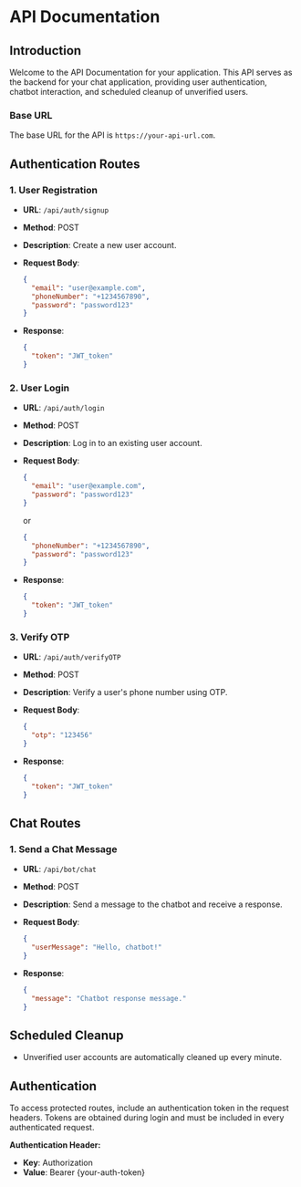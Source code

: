 
# API Documentation

## Introduction

Welcome to the API Documentation for your application. This API serves as the backend for your chat application, providing user authentication, chatbot interaction, and scheduled cleanup of unverified users.

### Base URL

The base URL for the API is `https://your-api-url.com`.

## Authentication Routes

### 1. User Registration

- **URL**: `/api/auth/signup`
- **Method**: POST
- **Description**: Create a new user account.
- **Request Body**:

  ```json
  {
    "email": "user@example.com",
    "phoneNumber": "+1234567890",
    "password": "password123"
  }
  ```

- **Response**:

  ```json
  {
    "token": "JWT_token"
  }
  ```

### 2. User Login

- **URL**: `/api/auth/login`
- **Method**: POST
- **Description**: Log in to an existing user account.
- **Request Body**:

  ```json
  {
    "email": "user@example.com",
    "password": "password123"
  }
  ```

  or

  ```json
  {
    "phoneNumber": "+1234567890",
    "password": "password123"
  }
  ```

- **Response**:

  ```json
  {
    "token": "JWT_token"
  }
  ```

### 3. Verify OTP

- **URL**: `/api/auth/verifyOTP`
- **Method**: POST
- **Description**: Verify a user's phone number using OTP.
- **Request Body**:

  ```json
  {
    "otp": "123456"
  }
  ```

- **Response**:

  ```json
  {
    "token": "JWT_token"
  }
  ```

## Chat Routes

### 1. Send a Chat Message

- **URL**: `/api/bot/chat`
- **Method**: POST
- **Description**: Send a message to the chatbot and receive a response.
- **Request Body**:

  ```json
  {
    "userMessage": "Hello, chatbot!"
  }
  ```

- **Response**:

  ```json
  {
    "message": "Chatbot response message."
  }
  ```

## Scheduled Cleanup

- Unverified user accounts are automatically cleaned up every minute.

## Authentication

To access protected routes, include an authentication token in the request headers. Tokens are obtained during login and must be included in every authenticated request.

**Authentication Header:**

- **Key**: Authorization
- **Value**: Bearer {your-auth-token}